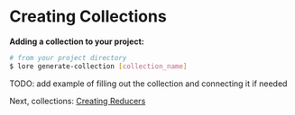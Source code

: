 # Creating Collections

**Adding a collection to your project:**

```sh
# from your project directory
$ lore generate-collection [collection_name]
```

TODO: add example of filling out the collection and connecting it if needed

Next, collections: [Creating Reducers](/docs/basics/CreatingReducers.md)

